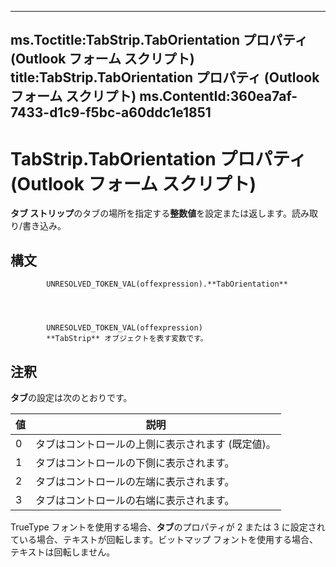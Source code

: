 

---
ms.Toctitle:TabStrip.TabOrientation プロパティ (Outlook フォーム スクリプト)
title:TabStrip.TabOrientation プロパティ (Outlook フォーム スクリプト)
ms.ContentId:360ea7af-7433-d1c9-f5bc-a60ddc1e1851
---
# TabStrip.TabOrientation プロパティ (Outlook フォーム スクリプト)




**タブ ストリップ**のタブの場所を指定する**整数値**を設定または返します。読み取り/書き込み。

## 構文

            UNRESOLVED_TOKEN_VAL(offexpression).**TabOrientation**




            UNRESOLVED_TOKEN_VAL(offexpression)
            **TabStrip** オブジェクトを表す変数です。



## 注釈
**タブ**の設定は次のとおりです。

|**値**|**説明**|
|---|---|
|0|タブはコントロールの上側に表示されます (既定値)。|
|1|タブはコントロールの下側に表示されます。|
|2|タブはコントロールの左端に表示されます。|
|3|タブはコントロールの右端に表示されます。|



TrueType フォントを使用する場合、**タブ**のプロパティが 2 または 3 に設定されている場合、テキストが回転します。ビットマップ フォントを使用する場合、テキストは回転しません。




